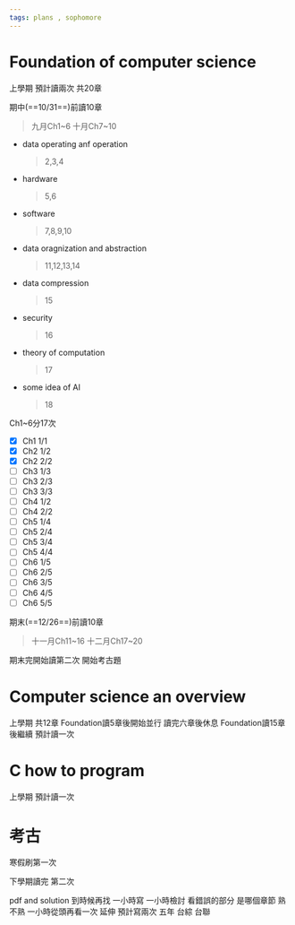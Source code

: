 ```yaml
---
tags: plans , sophomore
---
```

# Foundation of computer science
上學期
預計讀兩次
共20章

期中(==10/31==)前讀10章
>九月Ch1~6
>十月Ch7~10 

- data operating anf operation 
    > 2,3,4
- hardware
    > 5,6
- software
    > 7,8,9,10
- data oragnization and abstraction
    > 11,12,13,14
- data compression
    > 15
- security
    > 16
- theory of computation
    > 17
- some idea of AI
    > 18

Ch1~6分17次
- [x] Ch1 1/1
- [x] Ch2 1/2
- [x] Ch2 2/2
- [ ] Ch3 1/3
- [ ] Ch3 2/3
- [ ] Ch3 3/3
- [ ] Ch4 1/2
- [ ] Ch4 2/2
- [ ] Ch5 1/4
- [ ] Ch5 2/4
- [ ] Ch5 3/4
- [ ] Ch5 4/4
- [ ] Ch6 1/5
- [ ] Ch6 2/5
- [ ] Ch6 3/5
- [ ] Ch6 4/5
- [ ] Ch6 5/5

期末(==12/26==)前讀10章
>十一月Ch11~16
>十二月Ch17~20

期末完開始讀第二次
開始考古題

# Computer science an overview
上學期
共12章
Foundation讀5章後開始並行 讀完六章後休息
Foundation讀15章後繼續 
預計讀一次

# C how to program
上學期 
預計讀一次

# 考古
寒假刷第一次

下學期讀完 第二次

pdf and solution 到時候再找 
一小時寫
一小時檢討 看錯誤的部分 是哪個章節 熟不熟
一小時從頭再看一次 延伸
預計寫兩次 五年 台綜 台聯 
